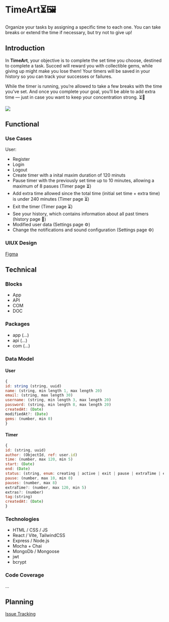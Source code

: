 # **TimeArt**⏳🖼️
Organize your tasks by assigning a specific time to each one. You can take breaks or extend the time if necessary, but try not to give up!

## Introduction

In **TimeArt**, your objective is to complete the set time you choose, destined to complete a task. Succed will reward you with collectible gems, while giving up might make you lose them! Your timers will be saved in your history so you can track your successes or failures.

While the timer is running, you’re allowed to take a few breaks with the time you’ve set. And once you complete your goal, you’ll be able to add extra time — just in case you want to keep your concentration strong. ⏳💎

![](https://media.giphy.com/media/v1.Y2lkPTc5MGI3NjExejVlYXg2OTYydHd6enZyNGIxY2lqM2pka2xpOHh1OHF5Y211eGJtMyZlcD12MV9naWZzX3NlYXJjaCZjdD1n/QdVmkR04rz7vbT3cx9/giphy.gif)

## Functional

### Use Cases

User:
- Register
- Login
- Logout
- Create timer with a inital maxim duration of 120 minuts
- Pause timer with the previously set time up to 10 minutes, allowing a maximum of 8 pasues (Timer page ⏳)
- Add extra time allowed since the total time (initial set time + extra time) is under 240 minutes (Timer page ⏳)
- Exit the timer (Timer page ⏳)
- See your history, which contains information about all past timers (history page 📄)
- Modified user data (Settings page ⚙️)
- Change the notifications and sound configuration (Settings page ⚙️)


### UIUX Design

[Figma](https://www.figma.com/design/YfTD4MKUYzOHxIqSH9r5Pv/project?node-id=0-1&p=f&t=4y7xdnbETfRC80AU-0)

## Technical

### Blocks

- App
- API
- COM
- DOC

### Packages

- app (...)
- api (...)
- com (...)

### Data Model

#### User
```js
{
id: string (string, uuid)
name: (string, min length 1, max length 20)
email: (string, max length 30)
username: (string, min length 3, max length 20)
password: (string, min length 8, max length 20)
createdAt: (Date)
modifiedAt?: (Date)
gems: (number, min 0)
}
```

#### Timer
```js
{
id: (string, uuid)
author: (ObjectId, ref: user.id)
time: (number, max 120, min 5)
start: (Date)
end: (Date)
status: (string, enum: creating | active | exit | pause | extraTime | end )
pause: (number, max 10, min 0)
pauses: (number, max 8)
extraTime?: (number, max 120, min 5)
extras?: (number)
tag:(string)
createdAt: (Date)
}
```


### Technologies

- HTML / CSS / JS
- React / Vite, TailwindCSS
- Express / Node.js
- Mocha + Chai
- MongoDb / Mongoose
- jwt
- bcrypt

### Code Coverage

...

## Planning

[Issue Tracking](https://github.com/b00tc4mp/isdi-bootcamp-202501/issues/84)